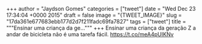 
+++
author = "Jaydson Gomes"
categories = ["tweet"]
date = "Wed Dec 23 17:34:04 +0000 2015"
draft = false
image = "{TWEET_IMAGE}"
slug = "17da361e677683ebb177d2d7f211fadc69fa7827"
tags = ["tweet"]
title = """Ensinar uma criança da ge..."""
+++
Ensinar uma criança da geração Z a andar de bicicleta não é uma tarefa fácil. https://t.co/meA4pUIKNv
